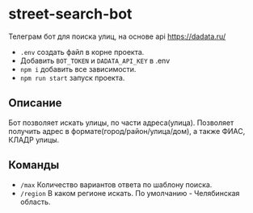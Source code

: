# street-search-bot

Телеграм бот для поиска улиц, на основе api https://dadata.ru/

- `.env` создать файл в корне проекта.
- Добавить `BOT_TOKEN` и `DADATA_API_KEY` в .env
- `npm i` добавить все зависимости.
- `npm run start` запуск проекта.

## Описание

Бот позволяет искать улицы, по части адреса(улица). Позволяет получить адрес в формате(город/район/улица/дом), а также ФИАС, КЛАДР улицы.

## Команды

- `/max` Количество вариантов ответа по шаблону поиска.
- `/region` В каком регионе искать. По умолчанию - Челябинская область.
